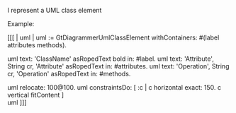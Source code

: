 I represent a UML class element

Example:

[[[
| uml |
uml := GtDiagrammerUmlClassElement withContainers: #(label attributes methods).

uml text: 'ClassName' asRopedText bold in: #label.
uml text: 'Attribute', String cr, 'Attribute' asRopedText in: #attributes.
uml text: 'Operation', String cr, 'Operation' asRopedText in: #methods.

uml relocate: 100@100.
uml constraintsDo: [ :c |
	c horizontal exact: 150.
	c vertical fitContent ]		
uml
]]]
